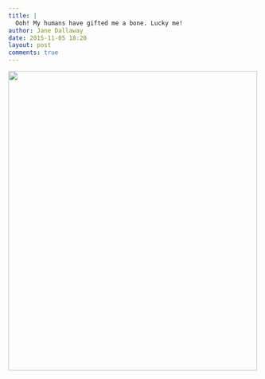 ```yaml
---
title: |
  Ooh! My humans have gifted me a bone. Lucky me!
author: Jane Dallaway
date: 2015-11-05 18:20
layout: post
comments: true
---
```


<div><a href="http://static.skitters.dallaway.com/Ytp_FullSizeRender.jpg"><img src="http://static.skitters.dallaway.com/Ytp_thumb_FullSizeRender.jpg" width="500" height="602"/></a></div>



  

      
